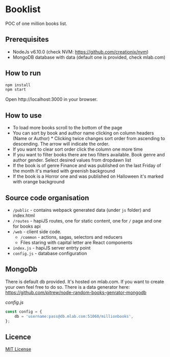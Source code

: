 # Booklist

POC of one million books list.

## Prerequisites
* NodeJs v6.10.0 (check NVM: https://github.com/creationix/nvm)
* MongoDB database with data (default one is provided, check mlab.com)

## How to run
```bash
npm install
npm start
```
Open http://localhost:3000 in your browser.

## How to use
* To load more books scroll to the bottom of the page
* You can sort by book and author name clicking on column headers (Name or Author) * Clicking twice changes sort order from ascending to descending. The arrow will indicate the order.
* If you want to clear sort order click the column one more time
* If you want to filter books there are two filters available. Book genre and author gender. Select desired values from dropdawn list
* If the book is of genre Finance and was published on the last Friday of the month it's marked with greenish background
* If the book is a Horror one and was published on Halloween it's marked with orange background

## Source code organisation
* `/public` - contains webpack generated data (under `js` folder) and index.html
* `/routes` - hapiJS routes, one for static content, one for `/` page and one for books api
* `/web` - client side code.
    * `/common` - actions, sagas, selectors and reducers
    * Files staring with capital letter are React components
* `index.js` - hapiJS server entrty point
* `config.js` - database configuration

## MongoDb
There is default db provided. It's hosted on mlab.com. If you want to create your own feel free to do so. There is a data generator here: https://github.com/pitrew/node-random-books-genrator-mongodb

*config.js*
```javascript
const config = {
	db = 'username:pass@db.mlab.com:51060/millionbooks',
};
```

## Licence
[MIT License](http://en.wikipedia.org/wiki/MIT_License)




